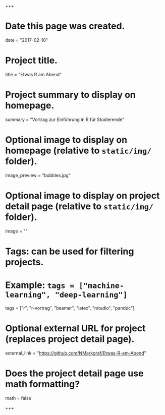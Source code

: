 +++
# Date this page was created.
date = "2017-02-10"

# Project title.
title = "Etwas R am Abend"

# Project summary to display on homepage.
summary = "Vortrag zur Einführung in R für Studierende"

# Optional image to display on homepage (relative to `static/img/` folder).
image_preview = "bubbles.jpg"

# Optional image to display on project detail page (relative to `static/img/` folder).
image = ""

# Tags: can be used for filtering projects.
# Example: `tags = ["machine-learning", "deep-learning"]`
tags = ["r", "r-vortrag", "beamer", "latex", "rstudio", "pandoc"]

# Optional external URL for project (replaces project detail page).
external_link = "https://github.com/NMarkgraf/Etwas-R-am-Abend"

# Does the project detail page use math formatting?
math = false

+++
